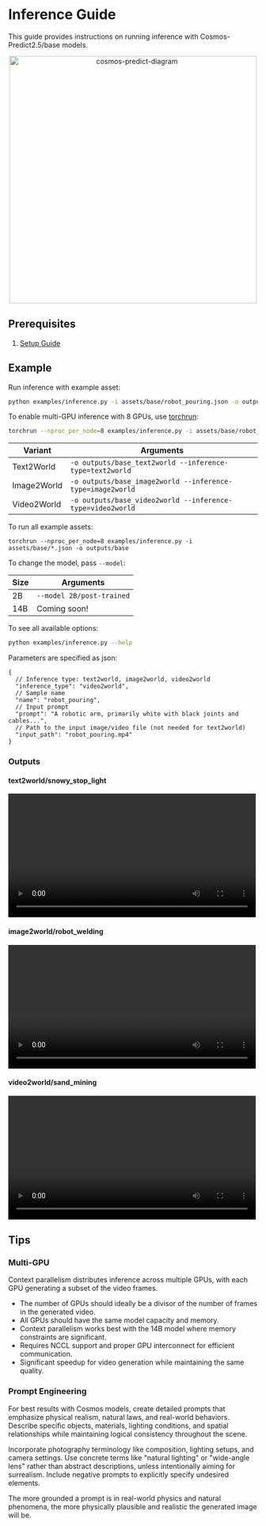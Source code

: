 # Inference Guide

This guide provides instructions on running inference with Cosmos-Predict2.5/base models.

<p align="center">
  <img width="500" alt="cosmos-predict-diagram" src="https://github.com/user-attachments/assets/8f436cdd-3d04-46ea-b333-d8e9ccdc6d9c">
</p>

## Prerequisites

1. [Setup Guide](setup.md)

## Example

Run inference with example asset:

```bash
python examples/inference.py -i assets/base/robot_pouring.json -o outputs/base_video2world --inference-type=video2world
```

To enable multi-GPU inference with 8 GPUs, use [torchrun](https://docs.pytorch.org/docs/stable/elastic/run.html):

```bash
torchrun --nproc_per_node=8 examples/inference.py -i assets/base/robot_pouring.json -o outputs/base_video2world --inference-type=video2world
```

| Variant | Arguments |
| --- | --- |
| Text2World | `-o outputs/base_text2world --inference-type=text2world` |
| Image2World | `-o outputs/base_image2world --inference-type=image2world` |
| Video2World | `-o outputs/base_video2world --inference-type=video2world` |

To run all example assets:

```shell
torchrun --nproc_per_node=8 examples/inference.py -i assets/base/*.json -o outputs/base
```

To change the model, pass `--model`:

| Size | Arguments |
| --- | --- |
| 2B | `--model 2B/post-trained` |
| 14B | Coming soon! |

To see all available options:

```bash
python examples/inference.py --help
```

Parameters are specified as json:

```jsonc
{
  // Inference type: text2world, image2world, video2world
  "inference_type": "video2world",
  // Sample name
  "name": "robot_pouring",
  // Input prompt
  "prompt": "A robotic arm, primarily white with black joints and cables...",
  // Path to the input image/video file (not needed for text2world)
  "input_path": "robot_pouring.mp4"
}
```

### Outputs

#### text2world/snowy_stop_light

<video src="https://github.com/user-attachments/assets/6063060e-7873-4d56-99d1-3f231c535627" width="500" alt="text2world/snowy_stop_light" controls></video>

#### image2world/robot_welding

<video src="https://github.com/user-attachments/assets/260cf600-7b35-408e-9c33-2bb1a23cec2f" width="500" alt="image2world/robot_welding" controls></video>

#### video2world/sand_mining

<video src="https://github.com/user-attachments/assets/ca440ba6-50b1-4b63-b590-063e5e942b6a" width="500" alt="video2world/sand_mining" controls></video>

## Tips

### Multi-GPU

Context parallelism distributes inference across multiple GPUs, with each GPU generating a subset of the video frames.

* The number of GPUs should ideally be a divisor of the number of frames in the generated video.
* All GPUs should have the same model capacity and memory.
* Context parallelism works best with the 14B model where memory constraints are significant.
* Requires NCCL support and proper GPU interconnect for efficient communication.
* Significant speedup for video generation while maintaining the same quality.

### Prompt Engineering

For best results with Cosmos models, create detailed prompts that emphasize physical realism, natural laws, and real-world behaviors. Describe specific objects, materials, lighting conditions, and spatial relationships while maintaining logical consistency throughout the scene.

Incorporate photography terminology like composition, lighting setups, and camera settings. Use concrete terms like "natural lighting" or "wide-angle lens" rather than abstract descriptions, unless intentionally aiming for surrealism. Include negative prompts to explicitly specify undesired elements.

The more grounded a prompt is in real-world physics and natural phenomena, the more physically plausible and realistic the generated image will be.
